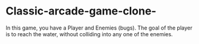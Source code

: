 # Classic-arcade-game-clone-
In this game, you have a Player and Enemies (bugs). The goal of the player is to reach the water, without colliding into any one of the enemies.
